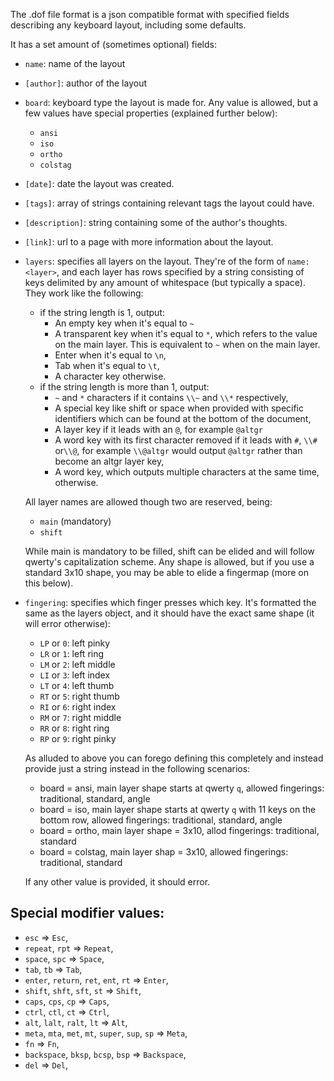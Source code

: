The .dof file format is a json compatible format with specified fields describing any keyboard layout,
including some defaults.

It has a set amount of (sometimes optional) fields:

* `name`: name of the layout    
* `[author]`: author of the layout   
* `board`: keyboard type the layout is made for. Any value is allowed, but a few values have special
properties (explained further below):
    - `ansi`
    - `iso`
    - `ortho`
    - `colstag`
* `[date]`: date the layout was created. 
* `[tags]`: array of strings containing relevant tags the layout could have.
* `[description]`: string containing some of the author's thoughts.
* `[link]`: url to a page with more information about the layout.
* `layers`: specifies all layers on the layout. They're of the form of `name: <layer>`, and
each layer has rows specified by a string consisting of keys delimited by any amount of
whitespace (but typically a space). They work like the following:
    - if the string length is 1, output:
        - An empty key when it's equal to `~`
        - A transparent key when it's equal to `*`, which refers to the value on the main layer. This
is equivalent to `~` when on the main layer.
        - Enter when it's equal to `\n`,
        - Tab when it's equal to `\t`,
        - A character key otherwise.
    - if the string length is more than 1, output:
        - `~` and `*` characters if it contains `\\~` and `\\*` respectively,
        - A special key like shift or space when provided with specific identifiers which can be
found at the bottom of the document,
        - A layer key if it leads with an `@`, for example `@altgr`
        - A word key with its first character removed if it leads with `#`, `\\#` or`\\@`, for example
`\\@altgr` would output `@altgr` rather than become an altgr layer key,
        - A word key, which outputs multiple characters at the same time, otherwise.


    All layer names are allowed though two are reserved, being:
    - `main` (mandatory)
    - `shift`
  
    While main is mandatory to be filled, shift can be elided and will follow qwerty's
capitalization scheme. Any shape is allowed, but if you use a standard 3x10 shape, you may be
able to elide a fingermap (more on this below).

* `fingering`: specifies which finger presses which key. It's formatted the same as the
layers object, and it should have the exact same shape (it will error otherwise):
    - `LP` or `0`: left pinky
    - `LR` or `1`: left ring
    - `LM` or `2`: left middle
    - `LI` or `3`: left index
    - `LT` or `4`: left thumb
    - `RT` or `5`: right thumb
    - `RI` or `6`: right index
    - `RM` or `7`: right middle
    - `RR` or `8`: right ring
    - `RP` or `9`: right pinky
  
    As alluded to above you can forego defining this completely and instead provide just a string
instead in the following scenarios:
    - board = ansi, main layer shape starts at qwerty `q`, allowed fingerings: traditional,
standard, angle
    - board = iso, main layer shape starts at qwerty `q` with 11 keys on the bottom row, allowed
fingerings: traditional, standard, angle
    - board = ortho, main layer shape = 3x10, allod fingerings: traditional, standard
    - board = colstag, main layer shap = 3x10, allowed fingerings: traditional, standard
  
    If any other value is provided, it should error.

## Special modifier values:
* `esc` => `Esc`,
* `repeat`, `rpt` => `Repeat`,
* `space`, `spc` => `Space`,
* `tab`, `tb` => `Tab`,
* `enter`, `return`, `ret`, `ent`, `rt` => `Enter`,
* `shift`, `shft`, `sft`, `st` => `Shift`,
* `caps`, `cps`, `cp` => `Caps`,
* `ctrl`, `ctl`, `ct` => `Ctrl`,
* `alt`, `lalt`, `ralt`, `lt` => `Alt`,
* `meta`, `mta`, `met`, `mt`, `super`, `sup`, `sp` => `Meta`,
* `fn` => `Fn`,
* `backspace`, `bksp`, `bcsp`, `bsp` => `Backspace`,
* `del` => `Del`,